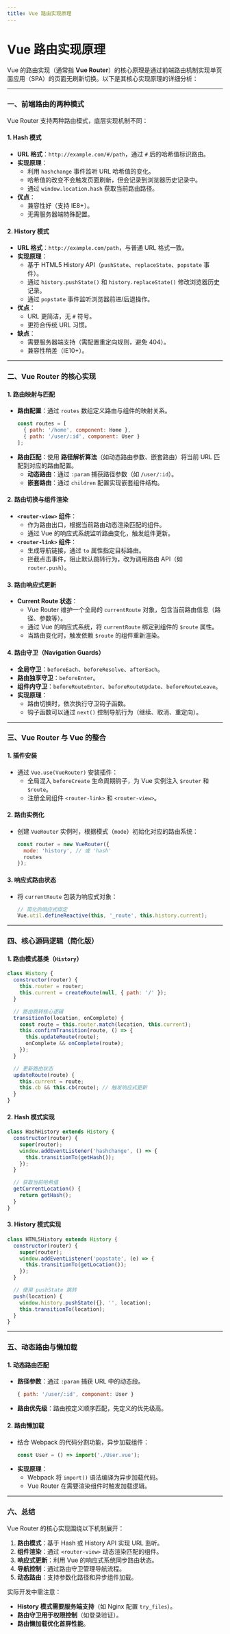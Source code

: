 ```yaml
---
title: Vue 路由实现原理
---
```


# Vue 路由实现原理

Vue 的路由实现（通常指 **Vue Router**）的核心原理是通过前端路由机制实现单页面应用（SPA）的页面无刷新切换。以下是其核心实现原理的详细分析：

---

### 一、**前端路由的两种模式**
Vue Router 支持两种路由模式，底层实现机制不同：

#### 1. **Hash 模式**
- **URL 格式**：`http://example.com/#/path`，通过 `#` 后的哈希值标识路由。
- **实现原理**：
  - 利用 `hashchange` 事件监听 URL 哈希值的变化。
  - 哈希值的改变不会触发页面刷新，但会记录到浏览器历史记录中。
  - 通过 `window.location.hash` 获取当前路由路径。
- **优点**：
  - 兼容性好（支持 IE8+）。
  - 无需服务器端特殊配置。

#### 2. **History 模式**
- **URL 格式**：`http://example.com/path`，与普通 URL 格式一致。
- **实现原理**：
  - 基于 HTML5 History API（`pushState`、`replaceState`、`popstate` 事件）。
  - 通过 `history.pushState()` 和 `history.replaceState()` 修改浏览器历史记录。
  - 通过 `popstate` 事件监听浏览器前进/后退操作。
- **优点**：
  - URL 更简洁，无 `#` 符号。
  - 更符合传统 URL 习惯。
- **缺点**：
  - 需要服务器端支持（需配置重定向规则，避免 404）。
  - 兼容性稍差（IE10+）。

---

### 二、**Vue Router 的核心实现**
#### 1. **路由映射与匹配**
- **路由配置**：通过 `routes` 数组定义路由与组件的映射关系。
  ```js
  const routes = [
    { path: '/home', component: Home },
    { path: '/user/:id', component: User }
  ];
  ```
- **路由匹配**：使用 **路径解析算法**（如动态路由参数、嵌套路由）将当前 URL 匹配到对应的路由配置。
  - **动态路由**：通过 `:param` 捕获路径参数（如 `/user/:id`）。
  - **嵌套路由**：通过 `children` 配置实现嵌套组件结构。

#### 2. **路由切换与组件渲染**
- **`<router-view>` 组件**：
  - 作为路由出口，根据当前路由动态渲染匹配的组件。
  - 通过 Vue 的响应式系统监听路由变化，触发组件更新。
- **`<router-link>` 组件**：
  - 生成导航链接，通过 `to` 属性指定目标路由。
  - 拦截点击事件，阻止默认跳转行为，改为调用路由 API（如 `router.push`）。

#### 3. **路由响应式更新**
- **Current Route 状态**：
  - Vue Router 维护一个全局的 `currentRoute` 对象，包含当前路由信息（路径、参数等）。
  - 通过 Vue 的响应式系统，将 `currentRoute` 绑定到组件的 `$route` 属性。
  - 当路由变化时，触发依赖 `$route` 的组件重新渲染。

#### 4. **路由守卫（Navigation Guards）**
- **全局守卫**：`beforeEach`、`beforeResolve`、`afterEach`。
- **路由独享守卫**：`beforeEnter`。
- **组件内守卫**：`beforeRouteEnter`、`beforeRouteUpdate`、`beforeRouteLeave`。
- **实现原理**：
  - 路由切换时，依次执行守卫钩子函数。
  - 钩子函数可以通过 `next()` 控制导航行为（继续、取消、重定向）。

---

### 三、**Vue Router 与 Vue 的整合**
#### 1. **插件安装**
- 通过 `Vue.use(VueRouter)` 安装插件：
  - 全局混入 `beforeCreate` 生命周期钩子，为 Vue 实例注入 `$router` 和 `$route`。
  - 注册全局组件 `<router-link>` 和 `<router-view>`。

#### 2. **路由实例化**
- 创建 `VueRouter` 实例时，根据模式（`mode`）初始化对应的路由系统：
  ```js
  const router = new VueRouter({
    mode: 'history', // 或 'hash'
    routes
  });
  ```

#### 3. **响应式路由状态**
- 将 `currentRoute` 包装为响应式对象：
  ```js
  // 简化的响应式绑定
  Vue.util.defineReactive(this, '_route', this.history.current);
  ```

---

### 四、**核心源码逻辑（简化版）**
#### 1. **路由模式基类（`History`）**
```javascript
class History {
  constructor(router) {
    this.router = router;
    this.current = createRoute(null, { path: '/' });
  }

  // 路由跳转核心逻辑
  transitionTo(location, onComplete) {
    const route = this.router.match(location, this.current);
    this.confirmTransition(route, () => {
      this.updateRoute(route);
      onComplete && onComplete(route);
    });
  }

  // 更新路由状态
  updateRoute(route) {
    this.current = route;
    this.cb && this.cb(route); // 触发响应式更新
  }
}
```

#### 2. **Hash 模式实现**
```javascript
class HashHistory extends History {
  constructor(router) {
    super(router);
    window.addEventListener('hashchange', () => {
      this.transitionTo(getHash());
    });
  }

  // 获取当前哈希值
  getCurrentLocation() {
    return getHash();
  }
}
```

#### 3. **History 模式实现**
```javascript
class HTML5History extends History {
  constructor(router) {
    super(router);
    window.addEventListener('popstate', (e) => {
      this.transitionTo(getLocation());
    });
  }

  // 使用 pushState 跳转
  push(location) {
    window.history.pushState({}, '', location);
    this.transitionTo(location);
  }
}
```

---

### 五、**动态路由与懒加载**
#### 1. **动态路由匹配**
- **路径参数**：通过 `:param` 捕获 URL 中的动态段。
  ```js
  { path: '/user/:id', component: User }
  ```
- **路由优先级**：路由按定义顺序匹配，先定义的优先级高。

#### 2. **路由懒加载**
- 结合 Webpack 的代码分割功能，异步加载组件：
  ```js
  const User = () => import('./User.vue');
  ```
- **实现原理**：
  - Webpack 将 `import()` 语法编译为异步加载代码。
  - Vue Router 在需要渲染组件时触发加载逻辑。

---

### 六、**总结**
Vue Router 的核心实现围绕以下机制展开：
1. **路由模式**：基于 Hash 或 History API 实现 URL 监听。
2. **组件渲染**：通过 `<router-view>` 动态渲染匹配的组件。
3. **响应式更新**：利用 Vue 的响应式系统同步路由状态。
4. **导航控制**：通过路由守卫管理导航流程。
5. **动态路由**：支持参数化路径和异步组件加载。

实际开发中需注意：
- **History 模式需要服务端支持**（如 Nginx 配置 `try_files`）。
- **路由守卫用于权限控制**（如登录验证）。
- **路由懒加载优化首屏性能**。
